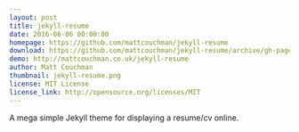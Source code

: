 ```yaml
---
layout: post
title: jekyll-resume
date: 2016-06-06 00:00:00
homepage: https://github.com/mattcouchman/jekyll-resume
download: https://github.com/mattcouchman/jekyll-resume/archive/gh-pages.zip
demo: http://mattcouchman.co.uk/jekyll-resume
author: Matt Couchman
thumbnail: jekyll-resume.png
license: MIT License
license_link: http://opensource.org/licenses/MIT
---
```


A mega simple Jekyll theme for displaying a resume/cv online.
